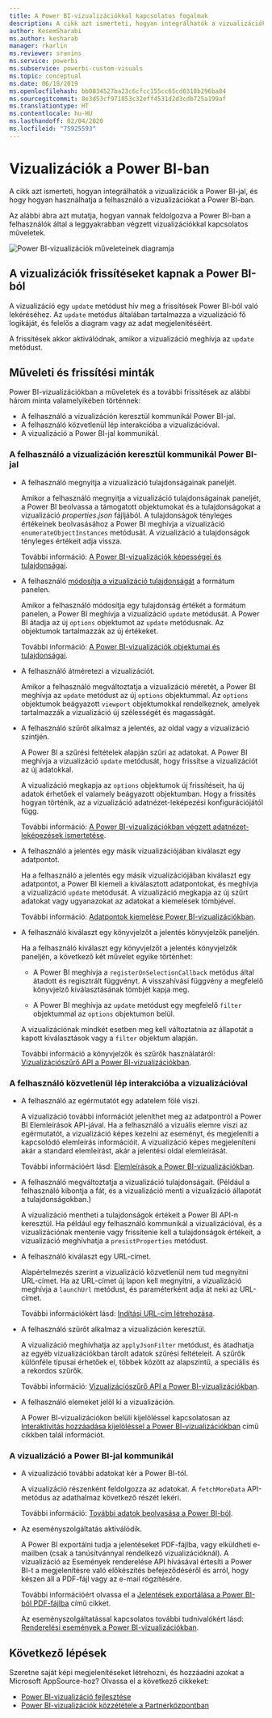 ```yaml
---
title: A Power BI-vizualizációkkal kapcsolatos fogalmak
description: A cikk azt ismerteti, hogyan integrálhatók a vizualizációk a Power BI-jal, és hogy hogyan használhatja a felhasználó a vizualizációkat a Power BI-ban.
author: KesemSharabi
ms.author: kesharab
manager: rkarlin
ms.reviewer: sranins
ms.service: powerbi
ms.subservice: powerbi-custom-visuals
ms.topic: conceptual
ms.date: 06/18/2019
ms.openlocfilehash: bb0834527ba23c6cfcc155cc65cd0318b296ba84
ms.sourcegitcommit: 8e3d53cf971853c32eff4531d2d3cdb725a199af
ms.translationtype: HT
ms.contentlocale: hu-HU
ms.lasthandoff: 02/04/2020
ms.locfileid: "75925593"
---
```

# <a name="visuals-in-power-bi"></a>Vizualizációk a Power BI-ban

A cikk azt ismerteti, hogyan integrálhatók a vizualizációk a Power BI-jal, és hogy hogyan használhatja a felhasználó a vizualizációkat a Power BI-ban. 

Az alábbi ábra azt mutatja, hogyan vannak feldolgozva a Power BI-ban a felhasználók által a leggyakrabban végzett vizualizációkkal kapcsolatos műveletek.

![Power BI-vizualizációk műveleteinek diagramja](./media/visual-concept.svg)

## <a name="visuals-get-updates-from-power-bi"></a>A vizualizációk frissítéseket kapnak a Power BI-ból

A vizualizáció egy `update` metódust hív meg a frissítések Power BI-ból való lekéréséhez. Az `update` metódus általában tartalmazza a vizualizáció fő logikáját, és felelős a diagram vagy az adat megjelenítéséért.

A frissítések akkor aktiválódnak, amikor a vizualizáció meghívja az `update` metódust.

## <a name="action-and-update-patterns"></a>Műveleti és frissítési minták

Power BI-vizualizációkban a műveletek és a további frissítések az alábbi három minta valamelyikében történnek:

* A felhasználó a vizualizáción keresztül kommunikál Power BI-jal.
* A felhasználó közvetlenül lép interakcióba a vizualizációval.
* A vizualizáció a Power BI-jal kommunikál.

### <a name="user-interacts-with-a-visual-through-power-bi"></a>A felhasználó a vizualizáción keresztül kommunikál Power BI-jal

* A felhasználó megnyitja a vizualizáció tulajdonságainak paneljét.

    Amikor a felhasználó megnyitja a vizualizáció tulajdonságainak paneljét, a Power BI beolvassa a támogatott objektumokat és a tulajdonságokat a vizualizáció *properties.json* fájljából. A tulajdonságok tényleges értékeinek beolvasásához a Power BI meghívja a vizualizáció `enumerateObjectInstances` metódusát. A vizualizáció a tulajdonságok tényleges értékeit adja vissza.

    További információ: [A Power BI-vizualizációk képességei és tulajdonságai](capabilities.md).

* A felhasználó [módosítja a vizualizáció tulajdonságát](../../visuals/power-bi-visualization-customize-title-background-and-legend.md) a formátum panelen.

    Amikor a felhasználó módosítja egy tulajdonság értékét a formátum panelen, a Power BI meghívja a vizualizáció `update` metódusát. A Power BI átadja az új `options` objektumot az `update` metódusnak. Az objektumok tartalmazzák az új értékeket.

    További információ: [A Power BI-vizualizációk objektumai és tulajdonságai](objects-properties.md).

* A felhasználó átméretezi a vizualizációt.

    Amikor a felhasználó megváltoztatja a vizualizáció méretét, a Power BI meghívja az `update` metódust az új `options` objektummal. Az `options` objektumok beágyazott `viewport` objektumokkal rendelkeznek, amelyek tartalmazzák a vizualizáció új szélességét és magasságát.

* A felhasználó szűrőt alkalmaz a jelentés, az oldal vagy a vizualizáció szintjén.

    A Power BI a szűrési feltételek alapján szűri az adatokat. A Power BI meghívja a vizualizáció `update` metódusát, hogy frissítse a vizualizációt az új adatokkal.

    A vizualizáció megkapja az `options` objektumok új frissítéseit, ha új adatok érhetőek el valamely beágyazott objektumban. Hogy a frissítés hogyan történik, az a vizualizáció adatnézet-leképezési konfigurációjától függ.

    További információ: [A Power BI-vizualizációkban végzett adatnézet-leképezések ismertetése](dataview-mappings.md).

* A felhasználó a jelentés egy másik vizualizációjában kiválaszt egy adatpontot.

    Ha a felhasználó a jelentés egy másik vizualizációjában kiválaszt egy adatpontot, a Power BI kiemeli a kiválasztott adatpontokat, és meghívja a vizualizáció `update` metódusát. A vizualizáció megkapja az új szűrt adatokat vagy ugyanazokat az adatokat a kiemelések tömbjével.

    További információ: [Adatpontok kiemelése Power BI-vizualizációkban](highlight.md).

* A felhasználó kiválaszt egy könyvjelzőt a jelentés könyvjelzők paneljén.

    Ha a felhasználó kiválaszt egy könyvjelzőt a jelentés könyvjelzők paneljén, a következő két művelet egyike történhet:

    * A Power BI meghívja a `registerOnSelectionCallback` metódus által átadott és regisztrált függvényt. A visszahívási függvény a megfelelő könyvjelző kiválasztásának tömbjét kapja meg.

    * A Power BI meghívja az `update` metódust egy megfelelő `filter` objektummal az `options` objektumon belül.

    A vizualizációnak mindkét esetben meg kell változtatnia az állapotát a kapott kiválasztások vagy a `filter` objektum alapján.

    További információ a könyvjelzők és szűrők használatáról: [Vizualizációszűrő API a Power BI-vizualizációkban](filter-api.md).

### <a name="user-interacts-with-the-visual-directly"></a>A felhasználó közvetlenül lép interakcióba a vizualizációval

* A felhasználó az egérmutatót egy adatelem fölé viszi.

    A vizualizáció további információt jeleníthet meg az adatpontról a Power BI Elemleírások API-jával. Ha a felhasználó a vizuális elemre viszi az egérmutatót, a vizualizáció képes kezelni az eseményt, és megjeleníti a kapcsolódó elemleírás információit. A vizualizáció képes megjeleníteni akár a standard elemleírást, akár a jelentési oldal elemleírását.

    További információért lásd: [Elemleírások a Power BI-vizualizációkban](add-tooltips.md).

* A felhasználó megváltoztatja a vizualizáció tulajdonságait. (Például a felhasználó kibontja a fát, és a vizualizáció menti a vizualizáció állapotát a tulajdonságokban.)

    A vizualizáció mentheti a tulajdonságok értékeit a Power BI API-n keresztül. Ha például egy felhasználó kommunikál a vizualizációval, és a vizualizációnak mentenie vagy frissítenie kell a tulajdonságok értékeit, a vizualizáció meghívhatja a `presistProperties` metódust.

* A felhasználó kiválaszt egy URL-címet.

    Alapértelmezés szerint a vizualizáció közvetlenül nem tud megnyitni URL-címet. Ha az URL-címet új lapon kell megnyitni, a vizualizáció meghívja a `launchUrl` metódust, és paraméterként adja át neki az URL-címet.

    További információkért lásd: [Indítási URL-cím létrehozása](launch-url.md).

* A felhasználó szűrőt alkalmaz a vizualizáción keresztül.

    A vizualizáció meghívhatja az `applyJsonFilter` metódust, és átadhatja az egyéb vizualizációkban tárolt adatok szűrési feltételeit. A szűrők különféle típusai érhetőek el, többek között az alapszintű, a speciális és a rekordos szűrők.

    További információ: [Vizualizációszűrő API a Power BI-vizualizációkban](filter-api.md).

* A felhasználó elemeket jelöl ki a vizualizáción.

    A Power BI-vizualizációkon belüli kijelöléssel kapcsolatosan az [Interaktivitás hozzáadása kijelöléssel a Power BI-vizualizációkban](selection-api.md) című cikkben talál információt.

### <a name="visual-interacts-with-power-bi"></a>A vizualizáció a Power BI-jal kommunikál

* A vizualizáció további adatokat kér a Power BI-tól.

    A vizualizáció részenként feldolgozza az adatokat. A `fetchMoreData` API-metódus az adathalmaz következő részét lekéri.

    További információ: [További adatok beolvasása a Power BI-ból](fetch-more-data.md).

* Az eseményszolgáltatás aktiválódik.

    A Power BI exportálni tudja a jelentéseket PDF-fájlba, vagy elküldheti e-mailben (csak a tanúsítvánnyal rendelkező vizualizációknál). A vizualizáció az Események renderelése API hívásával értesíti a Power BI-t a megjelenítésre való előkészítés befejeződéséről és arról, hogy készen áll a PDF-fájl vagy az e-mail rögzítésére.

    További információért olvassa el a [Jelentések exportálása a Power BI-ból PDF-fájlba](../../consumer/end-user-pdf.md) című cikket.

    Az eseményszolgáltatással kapcsolatos további tudnivalókért lásd: [Renderelési események a Power BI-vizualizációkban](event-service.md).

## <a name="next-steps"></a>Következő lépések

Szeretne saját képi megjelenítéseket létrehozni, és hozzáadni azokat a Microsoft AppSource-hoz? Olvassa el a következő cikkeket:

* [Power BI-vizualizáció fejlesztése](./custom-visual-develop-tutorial.md)
* [Power BI-vizualizációk közzététele a Partnerközpontban](../office-store.md)
